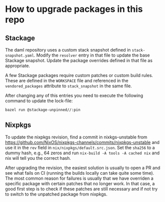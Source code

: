 # How to upgrade packages in this repo

## Stackage

The daml repository uses a custom stack snapshot defined in
`stack-snapshot.yaml`. Modify the `resolver` entry in that file to update the
base Stackage snapshot. Update the package overrides defined in that file as
appropriate.

A few Stackage packages require custom patches or custom build rules. These are
defined in the `WORKSPACE` file and referenced in the `vendored_packages`
attribute to `stack_snapshot` in the same file.

After changing any of this entries you need to execute the following command to
update the lock-file:

```
bazel run @stackage-unpinned//:pin
```


## Nixpkgs

To update the nixpkgs revision, find a commit in nixkgs-unstable from
https://github.com/NixOS/nixpkgs-channels/commits/nixpkgs-unstable and
use it in the `rev` field in `nix/nixpkgs/default.src.json`.  Set the
`sha256` to a dummy hash, e.g., 64 zeros and run `nix-build -A tools
-A cached nix` and nix will tell you the correct hash.

After upgrading the revision, the easiest solution is usually to open
a PR and see what fails on CI (running the builds locally can take
quite some time). The most common reason for failures is usually that
we have overriden a specific package with certain patches that no
longer work. In that case, a good first step is to check if these
patches are still necessary and if not try to switch to the unpatched
package from nixpkgs.
